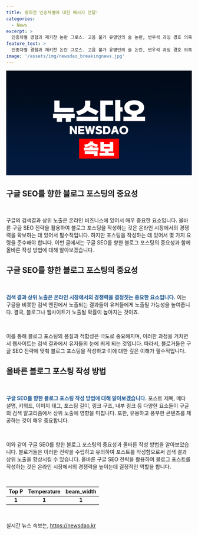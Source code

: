 ```yaml
---
title: 황희찬 인종차별에 대한 메시지 전달!
categories:
  - News
excerpt: >
  인종차별 경험과 재키찬 논란 그로스. 고음 불가 유명인의 술 논란, 변우석 과잉 경호 의혹, 여직원에게 체액 테러 사건 등 오늘의 핫 이슈를 모아봤다. #황희찬 #인종차별 #고음불가 #국가제창 #변우석 #과잉경호 #체액테러
feature_text: >
  인종차별 경험과 재키찬 논란 그로스. 고음 불가 유명인의 술 논란, 변우석 과잉 경호 의혹, 여직원에게 체액 테러 사건 등 오늘의 핫 이슈를 모아봤다. #황희찬 #인종차별 #고음불가 #국가제창 #변우석 #과잉경호 #체액테러
image: '/assets/img/newsdao_breakingnews.jpg'
---
```


<p><img src="/assets/img/newsdao_breakingnews.jpg" alt="ontimetimes 속보" /></p>

<h2>구글 SEO를 향한 블로그 포스팅의 중요성</h2>

<p data-ke-size="size16">&nbsp;</p>

<p>구글의 검색결과 상위 노출은 온라인 비즈니스에 있어서 매우 중요한 요소입니다. 올바른 구글 SEO 전략을 활용하여 블로그 포스팅을 작성하는 것은 온라인 시장에서의 경쟁력을 확보하는 데 있어서 필수적입니다. 하지만 포스팅을 작성하는 데 있어서 몇 가지 요령을 준수해야 합니다. 이번 글에서는 구글 SEO를 향한 블로그 포스팅의 중요성과 함께 올바른 작성 방법에 대해 알아보겠습니다.</p>

<h2 data-ke-size="size26">구글 SEO를 향한 블로그 포스팅의 중요성</h2>

<p data-ke-size="size16">&nbsp;</p>

<p><b><span style="color: #1a5490;">검색 결과 상위 노출은 온라인 시장에서의 경쟁력을 결정짓는 중요한 요소입니다.</span></b> 이는 구글을 비롯한 검색 엔진에서 노출되는 결과들이 유저들에게 노출될 가능성을 높여줍니다. 결국, 블로그나 웹사이트가 노출될 확률이 높아지는 것이죠.</p>

<p data-ke-size="size16">&nbsp;</p>

<p>이를 통해 블로그 포스팅의 품질과 적합성은 극도로 중요해지며, 이러한 과정을 거치면서 웹사이트는 검색 결과에서 유저들의 눈에 띄게 되는 것입니다. 따라서, 블로거들은 구글 SEO 전략에 맞춰 블로그 포스팅을 작성하고 이에 대한 깊은 이해가 필수적입니다.</p>

<h2 data-ke-size="size26">올바른 블로그 포스팅 작성 방법</h2>

<p data-ke-size="size16">&nbsp;</p>

<p><b><span style="color: #1a5490;">구글 SEO를 향한 블로그 포스팅 작성 방법에 대해 알아보겠습니다.</span></b> 포스트 제목, 메타 설명, 키워드, 이미지 태그, 포스팅 길이, 링크 구조, 내부 링크 등 다양한 요소들이 구글의 검색 알고리즘에서 상위 노출에 영향을 미칩니다. 또한, 유용하고 풍부한 콘텐츠를 제공하는 것이 매우 중요합니다.</p>

<p data-ke-size="size16">&nbsp;</p>

<p>이와 같이 구글 SEO를 향한 블로그 포스팅의 중요성과 올바른 작성 방법을 알아보았습니다. 블로거들은 이러한 전략을 수립하고 유의하여 포스트를 작성함으로써 검색 결과 상위 노출을 향상시킬 수 있습니다. 올바른 구글 SEO 전략을 활용하여 블로그 포스트를 작성하는 것은 온라인 시장에서의 경쟁력을 높이는데 결정적인 역할을 합니다.</p>

<p data-ke-size="size16">&nbsp;</p>

<table>
    <thead>
        <tr>
            <th style="text-align: center;">Top P</th>
            <th style="text-align: center;">Temperature</th>
            <th style="text-align: center;">beam_width</th>
        </tr>
    </thead>
    <tbody>
        <tr>
            <td style="text-align: center; height: 17px;"><b>1</b></td>
            <td style="text-align: center;"><b>1</b></td>
            <td style="text-align: center;"><b>1</b></td>
        </tr>
    </tbody>
</table>

<p data-ke-size="size16">&nbsp;</p>
실시간 뉴스 속보는, <a href="https://newsdao.kr" rel="dofollow">https://newsdao.kr</a>


